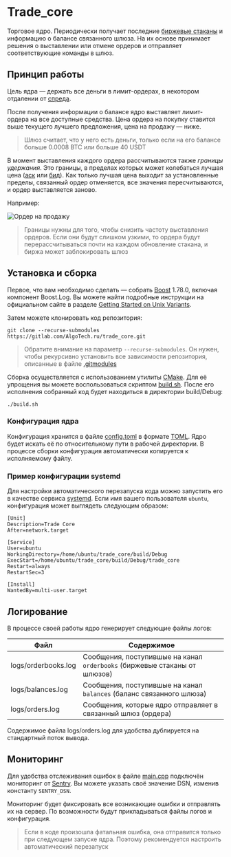 # Trade_core

Торговое ядро. Периодически получает последние [биржевые стаканы](https://ru.wikipedia.org/wiki/Биржевой_стакан) и
информацию о балансе связанного шлюза. На их основе принимает решения о выставлении или отмене ордеров и отправляет
соответствующие команды в шлюз.

## Принцип работы

Цель ядра — держать все деньги в лимит-ордерах, в некотором отдалении
от [спреда](https://ru.wikipedia.org/wiki/Спред_(финансы)).

После получения информации о балансе ядро выставляет лимит-ордера на все доступные средства. Цена ордера на покупку
ставится выше текущего лучшего предложения, цена на продажу — ниже.

> Шлюз считает, что у него есть деньги, только если на его балансе больше 0.0008 BTC или больше 40 USDT

В момент выставления каждого ордера рассчитываются также _границы удержания_. Это границы, в пределах которых может
колебаться лучшая цена ([аск](https://ru.wikipedia.org/wiki/Аск_(цена)) или [бид](https://ru.wikipedia.org/wiki/Бид)).
Как только лучшая цена выходит за установленные пределы, связанный ордер отменяется, все значения пересчитываются, и
ордер выставляется заново.

Например:

![Ордер на продажу](https://user-images.githubusercontent.com/44947427/152686343-cb49a57c-22bb-41ce-a875-cddcd0bbcedf.svg)

> Границы нужны для того, чтобы снизить частоту выставления ордеров. Если они будут слишком узкими, то ордера будут
> перерассчитываться почти на каждом обновление стакана, и биржа может заблокировать шлюз

## Установка и сборка

Первое, что вам необходимо сделать — собрать [Boost](https://ru.wikipedia.org/wiki/Boost) 1.78.0, включая компонент
Boost.Log. Вы можете найти подробные инструкции на официальном сайте в
разделе [Getting Started on Unix Variants](https://www.boost.org/doc/libs/1_78_0/more/getting_started/unix-variants.html).

Затем можете клонировать код репозитория:

```shell
git clone --recurse-submodules https://gitlab.com/AlgoTech.ru/trade_core.git
```

> Обратите внимание на параметр `--recurse-submodules`. Он нужен, чтобы рекурсивно установить все зависимости
> репозитория, описанные в файле [.gitmodules](.gitmodules)

Сборка осуществляется с использованием утилиты [CMake](https://ru.wikipedia.org/wiki/CMake). Для её упрощения вы можете
воспользоваться скриптом [build.sh](build.sh). После его исполнения собранный код будет находиться в директории
build/Debug:

```shell
./build.sh
```

### Конфигурация ядра

Конфигурация хранится в файле [config.toml](config.toml) в формате [TOML](https://ru.wikipedia.org/wiki/TOML). Ядро
будет искать её по относительному пути в рабочей директории. В процессе сборки конфигурация автоматически копируется к
исполняемому файлу.

[//]: # (TODO: Add config description)

### Пример конфигурации systemd

Для настройки автоматического перезапуска кода можно запустить его в качестве
сервиса [systemd](https://ru.wikipedia.org/wiki/Systemd). Если имя вашего пользователя `ubuntu`, конфигурация может
выглядеть следующим образом:

```
[Unit]
Description=Trade Core
After=network.target

[Service]
User=ubuntu
WorkingDirectory=/home/ubuntu/trade_core/build/Debug
ExecStart=/home/ubuntu/trade_core/build/Debug/trade_core
Restart=always
RestartSec=3

[Install]
WantedBy=multi-user.target
```

## Логирование

В процессе своей работы ядро генерирует следующие файлы логов:

| Файл                | Содержимое                                                                |
|---------------------|---------------------------------------------------------------------------|
| logs/orderbooks.log | Сообщения, поступившые на канал `orderbooks` (биржевые стаканы от шлюзов) |
| logs/balances.log   | Сообщения, поступившые на канал `balances` (баланс связанного шлюза)      |
| logs/orders.log     | Сообщения, которые ядро отправляет в связанный шлюз (ордера)              |

Содержимое файла logs/orders.log для удобства дублируется на стандартный поток вывода.

## Мониторинг

Для удобства отслеживания ошибок в файле [main.cpp](src/main.cpp) подключён мониторинг
от [Sentry](https://sentry.io/welcome/). Вы можете указать своё значение DSN, изменив константу `SENTRY_DSN`.

Мониторинг будет фиксировать все возникающие ошибки и отправлять их на сервер. По возможности будут прикладываться файлы
логов и конфигурация.

> Если в коде произошла фатальная ошибка, она отправится только при следующем запуске ядра. Поэтому рекомендуется
> настроить автоматический перезапуск

[//]: # (TODO: Реализовать все зависимости сабмодулями)
[//]: # (TODO: Логировать некоторые ошибки и отсылать их на сторонний сервер)
[//]: # (TODO: Добавить сбор метрик, отсылать их на сторонний сервер)
